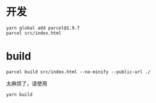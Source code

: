 # 开发

```
yarn global add parcel@1.9.7
parcel src/index.html
```

# build

```
parcel build src/index.html --no-minify --public-url ./
```

太麻烦了，请使用

```
yarn build
```
